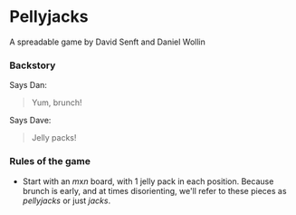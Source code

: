 # Pellyjacks

A spreadable game by David Senft and Daniel Wollin

### Backstory ###

Says Dan:

> Yum, brunch!

Says Dave:

> Jelly packs!

### Rules of the game ###

*	Start with an *m*x*n* board, with 1 jelly pack in each position.
	Because brunch is early, and at times disorienting, we'll refer to
	these pieces as *pellyjacks* or just *jacks*.